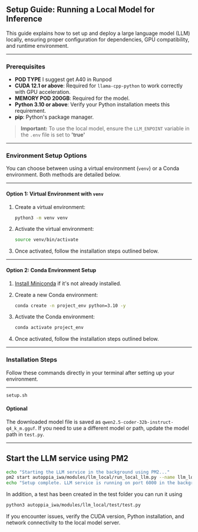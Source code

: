## **Setup Guide: Running a Local Model for Inference**

This guide explains how to set up and deploy a large language model (LLM) locally, ensuring proper configuration for
dependencies, GPU compatibility, and runtime environment.

---

### **Prerequisites**

- **POD TYPE** I suggest get A40 in Runpod
- **CUDA 12.1 or above**: Required for `llama-cpp-python` to work correctly with GPU acceleration.
- **MEMORY POD 200GB**: Required for the model.
- **Python 3.10 or above**: Verify your Python installation meets this requirement.
- **pip**: Python's package manager.

> **Important:** To use the local model, ensure the `LLM_ENPOINT` variable in the `.env` file is set to
> **'true'**

---

### **Environment Setup Options**

You can choose between using a virtual environment (`venv`) or a Conda environment. Both methods are detailed below.

---

#### **Option 1: Virtual Environment with `venv`**

1. Create a virtual environment:

   ```bash
   python3 -m venv venv
   ```

2. Activate the virtual environment:

   ```bash
   source venv/bin/activate
   ```

3. Once activated, follow the installation steps outlined below.

---

#### **Option 2: Conda Environment Setup**

1. [Install Miniconda](https://docs.conda.io/en/latest/miniconda.html) if it's not already installed.

2. Create a new Conda environment:

   ```bash
   conda create -n project_env python=3.10 -y
   ```

3. Activate the Conda environment:

   ```bash
   conda activate project_env
   ```

4. Once activated, follow the installation steps outlined below.

---

### **Installation Steps**

Follow these commands directly in your terminal after setting up your environment.

---
```bash
setup.sh
```

#### **Optional**

The downloaded model file is saved as `qwen2.5-coder-32b-instruct-q4_k_m.gguf`. If you need to use a different model or
path, update the model path in `test.py`.

---

## Start the LLM service using PM2
```bash
echo "Starting the LLM service in the background using PM2..."
pm2 start autoppia_iwa/modules/llm_local/run_local_llm.py --name llm_local --interpreter ./llm_env/bin/python -- --port 6000
echo "Setup complete. LLM service is running on port 6000 in the background."
```

In addition, a test has been created in the test folder you can run it using

```bash
python3 autoppia_iwa/modules/llm_local/test/test.py
```

If you encounter issues, verify the CUDA version, Python installation, and network connectivity to the local model
server.

